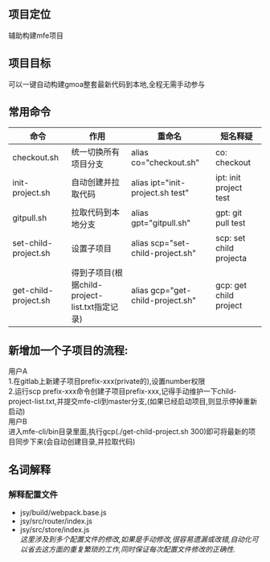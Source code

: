 ## 项目定位
辅助构建mfe项目

## 项目目标
可以一键自动构建gmoa整套最新代码到本地,全程无需手动参与

## 常用命令

|       命令       | 作用 | 重命名 | 短名释疑 |
| ------ | ------ | ------ | ------ |
| checkout.sh | 统一切换所有项目分支 | alias co="checkout.sh" | co: checkout |
| init-project.sh | 自动创建并拉取代码 | alias ipt="init-project.sh test" | ipt: init project test |
| gitpull.sh | 拉取代码到本地分支 | alias gpt="gitpull.sh" | gpt: git pull test |
| set-child-project.sh | 设置子项目 | alias scp="set-child-project.sh" | scp: set child projecta |
| get-child-project.sh | 得到子项目(根据child-project-list.txt指定记录) | alias gcp="get-child-project.sh" | gcp: get child project |

## 新增加一个子项目的流程:
用户A  
    1.在gitlab上新建子项目prefix-xxx(private的),设置number权限  
    2.运行scp prefix-xxx命令创建子项目prefix-xxx,记得手动维护一下child-project-list.txt,并提交mfe-cli到master分支,(如果已经启动项目,则显示停掉重新启动)  
用户B  
进入mfe-cli/bin目录里面,执行gcp(./get-child-project.sh 300)即可将最新的项目同步下来(会自动创建目录,并拉取代码)  

## 名词解释
### 解释配置文件
* jsy/build/webpack.base.js
* jsy/src/router/index.js
* jsy/src/store/index.js  
*这里涉及到多个配置文件的修改,如果是手动修改,很容易遗漏或改错,自动化可以省去这方面的重复繁琐的工作,同时保证每次配置文件修改的正确性.*
